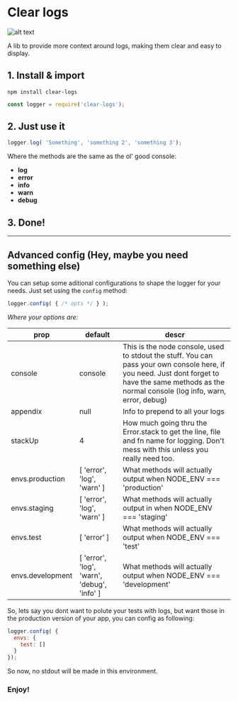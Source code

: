 # Clear logs

![alt text](https://raw.githubusercontent.com/madeinstefano/clear_logs/master/sample.png)

A lib to provide more context around logs, making them clear and easy to display.

## 1. Install & import

`npm install clear-logs`

```js
const logger = require('clear-logs');
```

## 2. Just use it
```js
logger.log( 'Something', 'something 2', 'something 3');
```

Where the methods are the same as the ol' good console:
- **log**
- **error**
- **info**
- **warn**
- **debug**

## 3. Done!

---

## Advanced config (Hey, maybe you need something else)

You can setup some aditional configurations to shape the logger for your needs.
Just set using the `config` method:

```js
logger.config( { /* opts */ } );
```

*Where your options are:*

| prop | default | descr |
| ---- | ------- | ----- |
| console | console | This is the node console, used to stdout the stuff. You can pass your own console here, if you need. Just dont forget to have the same methods as the normal console (log info, warn, error, debug) |
| appendix | null | Info to prepend to all your logs |
| stackUp | 4 | How much going thru the Error.stack to get the line, file and fn name for logging. Don't mess with this unless you really need too. |
| envs.production | [ 'error', 'log', 'warn' ] | What methods will actually output when NODE_ENV === 'production' |
| envs.staging | [ 'error', 'log', 'warn' ] | What methods will actually output in when NODE_ENV === 'staging' |
| envs.test | [ 'error' ] | What methods will actually output when NODE_ENV === 'test' |
| envs.development | [ 'error', 'log', 'warn', 'debug', 'info' ] | What methods will actually output when NODE_ENV === 'development' |

So, lets say you dont want to polute your tests with logs, but want those in the production version of your app, you can config as following:

```js
logger.config( { 
  envs: {
    test: [] 
  } 
});
```

So now, no stdout will be made in this environment.

### Enjoy!